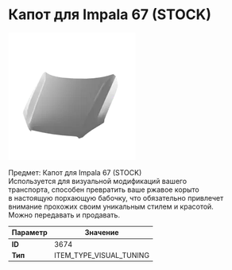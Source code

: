 # Капот для Impala 67 (STOCK)

![Item Image](../img/3674.webp?raw=true)

Предмет: Капот для Impala 67 (STOCK)<br>Используется для визуальной модификаций вашего<br>транспорта, способен превратить ваше ржавое корыто<br>в настоящую порхающую бабочку, что обязательно привлечет<br>внимание прохожих своим уникальным стилем и красотой.<br>Можно передавать и продавать.


| Параметр | Значение |
|----------|----------|
| **ID** | 3674 |
| **Тип** | ITEM_TYPE_VISUAL_TUNING |

